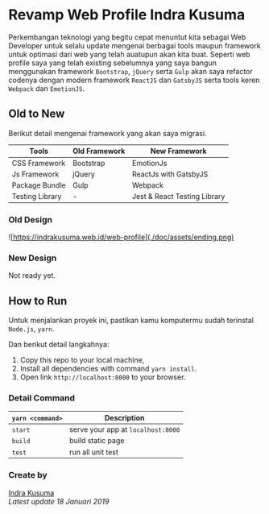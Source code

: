 # Revamp Web Profile Indra Kusuma

Perkembangan teknologi yang begitu cepat menuntut kita sebagai Web Developer untuk selalu update mengenai berbagai tools maupun framework untuk optimasi dari web yang telah auatupun akan kita buat. Seperti web profile saya yang telah existing sebelumnya yang saya bangun menggunakan framework `Bootstrap`, `jQuery` serta `Gulp` akan saya refactor codenya dengan modern framework `ReactJS` dan `GatsbyJS` serta tools keren `Webpack` dan `EmotionJS`.

## Old to New

Berikut detail mengenai framework yang akan saya migrasi.

| Tools | Old Framework    | New Framework |
|-------|------------------|---------------|
| CSS Framework | Bootstrap | EmotionJs     |
| Js Framework | jQuery | ReactJs with GatsbyJS |
| Package Bundle | Gulp  | Webpack |
| Testing Library | -  | Jest & React Testing Library |

### Old Design

![https://indrakusuma.web.id/web-profile](./doc/assets/ending.png)

### New Design

Not ready yet.

## How to Run

Untuk menjalankan proyek ini, pastikan kamu komputermu sudah terinstal `Node.js`, `yarn`.

Dan berikut detail langkahnya:

1. Copy this repo to your local machine,
2. Install all dependencies with command `yarn install`.
3. Open link `http://localhost:8000` to your browser.

### Detail Command

| `yarn <command>` | Description |
------------------ | -------------
| `start` | serve your app at `localhost:8000` |
| `build` | build static page |
| `test` | run all unit test | 

### Create by

[Indra Kusuma](https://indrakusuma.web.id) <br/>
*Latest update 18 Januari 2019*
